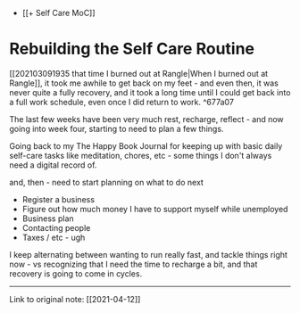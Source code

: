 + [[+ Self Care MoC]]
# Rebuilding the Self Care Routine

[[202103091935 that time I burned out at Rangle|When I burned out at Rangle]], it took me awhile to get back on my feet - and even then, it was never quite a fully recovery, and it took a long time until I could get back into a full work schedule, even once I did return to work. ^677a07

The last few weeks have been very much rest, recharge, reflect - and now going into week four, starting to need to plan a few things.

Going back to my The Happy Book Journal for keeping up with basic daily self-care tasks like meditation, chores, etc - some things I don't always need a digital record of. 

and, then - need to start planning on what to do next 

- Register a business
- Figure out how much money I have to support myself while unemployed
- Business plan
- Contacting people
- Taxes / etc - ugh

I keep alternating between wanting to run really fast, and tackle things right now - vs recognizing that I need the time to recharge a bit, and that recovery is going to come in cycles.

---

Link to original note: [[2021-04-12]]